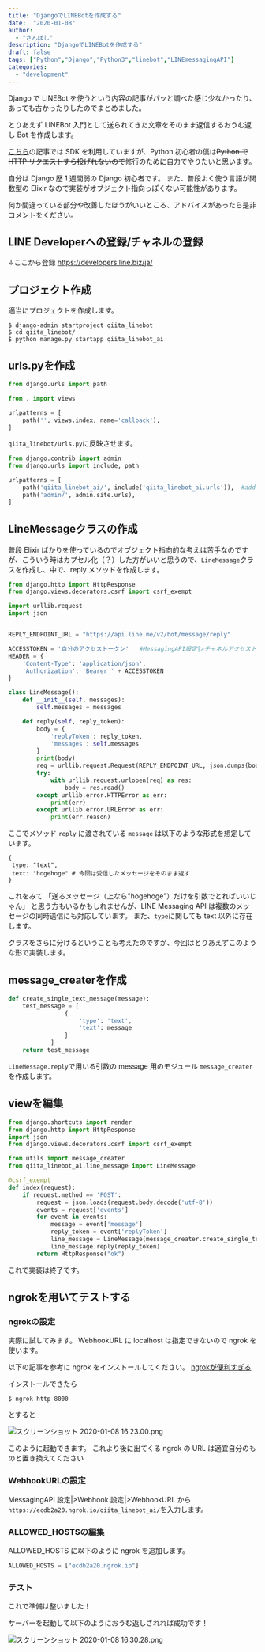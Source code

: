 ```yaml
---
title: "DjangoでLINEBotを作成する"
date:  "2020-01-08"
author:
  - "さんぽし"
description: "DjangoでLINEBotを作成する"
draft: false
tags: ["Python","Django","Python3","linebot","LINEmessagingAPI"]
categories:
  - "development"
---
```


Django で LINEBot を使うという内容の記事がパッと調べた感じ少なかったり、あっても古かったりしたのでまとめました。

とりあえず LINEBot 入門として送られてきた文章をそのまま返信するおうむ返し Bot を作成します。

[こちら](https://murabitoleg.com/line-bot/)の記事では SDK を利用していますが、Python 初心者の僕は~~Python で HTTP リクエストすら投げれないので~~修行のために自力でやりたいと思います。

自分は Django 歴 1 週間弱の Django 初心者です。
また、普段よく使う言語が関数型の Elixir なので実装がオブジェクト指向っぽくない可能性があります。

何か間違っている部分や改善したほうがいいところ、アドバイスがあったら是非コメントをください。


## LINE Developerへの登録/チャネルの登録
↓ここから登録
https://developers.line.biz/ja/

## プロジェクト作成
適当にプロジェクトを作成します。

```
$ django-admin startproject qiita_linebot
$ cd qiita_linebot/
$ python manage.py startapp qiita_linebot_ai
```

## urls.pyを作成
```qiita_linebot_ai/urls.py
from django.urls import path

from . import views

urlpatterns = [
    path('', views.index, name='callback'),
]
```

`qiita_linebot/urls.py`に反映させます。

```qiita_linebot/urls.py
from django.contrib import admin
from django.urls import include, path

urlpatterns = [
    path('qiita_linebot_ai/', include('qiita_linebot_ai.urls')),  #add
    path('admin/', admin.site.urls),
]
```
## LineMessageクラスの作成
普段 Elixir ばかりを使っているのでオブジェクト指向的な考えは苦手なのですが、こういう時はカプセル化（？）した方がいいと思うので、`LineMessage`クラスを作成し、中で、reply メソッドを作成します。


```line_message.py
from django.http import HttpResponse
from django.views.decorators.csrf import csrf_exempt

import urllib.request
import json


REPLY_ENDPOINT_URL = "https://api.line.me/v2/bot/message/reply"

ACCESSTOKEN = '自分のアクセストークン'   #MessagingAPI設定|>チャネルアクセストークンからアクセストークンを取得
HEADER = {
    'Content-Type': 'application/json',
    'Authorization': 'Bearer ' + ACCESSTOKEN
}

class LineMessage():
    def __init__(self, messages):
        self.messages = messages

    def reply(self, reply_token):
        body = {
            'replyToken': reply_token,
            'messages': self.messages
        }
        print(body)
        req = urllib.request.Request(REPLY_ENDPOINT_URL, json.dumps(body).encode(), HEADER)
        try:
            with urllib.request.urlopen(req) as res:
                body = res.read()
        except urllib.error.HTTPError as err:
            print(err)
        except urllib.error.URLError as err:
            print(err.reason)

```

ここでメソッド `reply` に渡されている `message` は以下のような形式を想定しています。

```
{
 type: "text",
 text: "hogehoge" # 今回は受信したメッセージをそのまま返す
}
```

これをみて
「送るメッセージ（上なら"hogehoge"）だけを引数でとればいいじゃん」
と思う方もいるかもしれませんが、LINE Messaging API は複数のメッセージの同時送信にも対応しています。
また、`type`に関しても text 以外に存在します。

クラスをさらに分けるということも考えたのですが、今回はとりあえずこのような形で実装します。

## message_createrを作成
```util/message.creater.py
def create_single_text_message(message):
    test_message = [
                {
                    'type': 'text',
                    'text': message
                }
            ]
    return test_message
```

`LineMessage.reply`で用いる引数の message 用のモジュール `message_creater` を作成します。

## viewを編集


```view.py
from django.shortcuts import render
from django.http import HttpResponse
import json
from django.views.decorators.csrf import csrf_exempt

from utils import message_creater
from qiita_linebot_ai.line_message import LineMessage

@csrf_exempt
def index(request):
    if request.method == 'POST':
        request = json.loads(request.body.decode('utf-8'))
        events = request['events']
        for event in events:
            message = event['message']
            reply_token = event['replyToken']
            line_message = LineMessage(message_creater.create_single_text_message(message['text']))
            line_message.reply(reply_token)
        return HttpResponse("ok")
```

これで実装は終了です。

## ngrokを用いてテストする
### ngrokの設定
実際に試してみます。
WebhookURL に localhost は指定できないので ngrok を使います。

以下の記事を参考に ngrok をインストールしてください。
[ngrokが便利すぎる](https://qiita.com/mininobu/items/b45dbc70faedf30f484e)

インストールできたら

```
$ ngrok http 8000
```
とすると

![スクリーンショット 2020-01-08 16.23.00.png](https://qiita-image-store.s3.ap-northeast-1.amazonaws.com/0/417600/0a1fe67b-a107-ae38-210c-f4256837fc7b.png)

このように起動できます。
これより後に出てくる ngrok の URL は適宜自分のものと置き換えてください

### WebhookURLの設定
MessagingAPI 設定|>Webhook 設定|>WebhookURL
から
`https://ecdb2a20.ngrok.io/qiita_linebot_ai/`を入力します。

### ALLOWED_HOSTSの編集
ALLOWED_HOSTS に以下のように ngrok を追加します。

```settings.py
ALLOWED_HOSTS = ["ecdb2a20.ngrok.io"]
```

### テスト
これで準備は整いました！

サーバーを起動して以下のようにおうむ返しされれば成功です！

![スクリーンショット 2020-01-08 16.30.28.png](https://qiita-image-store.s3.ap-northeast-1.amazonaws.com/0/417600/eb72d979-ab96-ffc3-60f5-2d9e4a504461.png)

